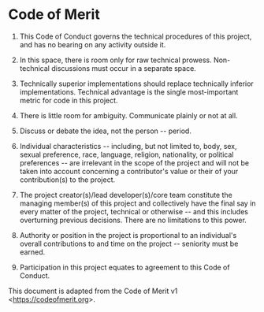 # Code of Merit

1. This Code of Conduct governs the technical procedures of this project, and
has no bearing on any activity outside it.

2. In this space, there is room only for raw technical prowess. Non-technical
discussions must occur in a separate space.

3. Technically superior implementations should replace technically inferior
implementations. Technical advantage is the single most-important metric for
code in this project.

4. There is little room for ambiguity. Communicate plainly or not at all.

5. Discuss or debate the idea, not the person -- period.

6. Individual characteristics -- including, but not limited to, body, sex,
sexual preference, race, language, religion, nationality, or political
preferences -- are irrelevant in the scope of the project and will not be taken
into account concerning a contributor's value or their of your contribution(s)
to the project.

7. The project creator(s)/lead developer(s)/core team constitute the managing
member(s) of this project and collectively have the final say in every matter
of the project, technical or otherwise -- and this includes overturning previous
decisions. There are no limitations to this power.

8. Authority or position in the project is proportional to an individual's
overall contributions to and time on the project -- seniority must be earned.

9. Participation in this project equates to agreement to this Code of Conduct.

This document is adapted from the Code of Merit v1 <<https://codeofmerit.org>>.
